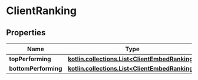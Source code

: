 
# ClientRanking

## Properties
Name | Type | Description | Notes
------------ | ------------- | ------------- | -------------
**topPerforming** | [**kotlin.collections.List&lt;ClientEmbedRanking&gt;**](ClientEmbedRanking.md) |  | 
**bottomPerforming** | [**kotlin.collections.List&lt;ClientEmbedRanking&gt;**](ClientEmbedRanking.md) |  | 




